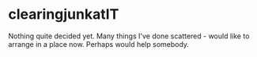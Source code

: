# clearingjunkatIT
Nothing quite decided yet. Many things I've done scattered - would like to arrange in a place now. Perhaps would help
somebody.
